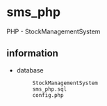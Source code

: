 # sms_php
PHP - StockManagementSystem

## information

- database
       
           StockManagementSystem
           sms_php.sql
           config.php
           
